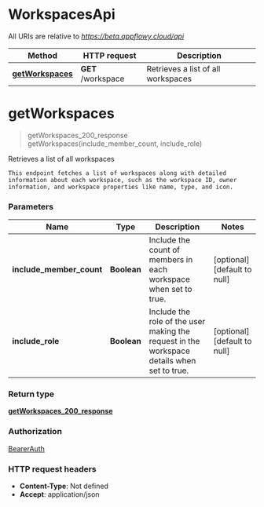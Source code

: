 # WorkspacesApi

All URIs are relative to *https://beta.appflowy.cloud/api*

| Method | HTTP request | Description |
|------------- | ------------- | -------------|
| [**getWorkspaces**](WorkspacesApi.md#getWorkspaces) | **GET** /workspace | Retrieves a list of all workspaces |


<a name="getWorkspaces"></a>
# **getWorkspaces**
> getWorkspaces_200_response getWorkspaces(include\_member\_count, include\_role)

Retrieves a list of all workspaces

    This endpoint fetches a list of workspaces along with detailed information about each workspace, such as the workspace ID, owner information, and workspace properties like name, type, and icon. 

### Parameters

|Name | Type | Description  | Notes |
|------------- | ------------- | ------------- | -------------|
| **include\_member\_count** | **Boolean**| Include the count of members in each workspace when set to true. | [optional] [default to null] |
| **include\_role** | **Boolean**| Include the role of the user making the request in the workspace details when set to true. | [optional] [default to null] |

### Return type

[**getWorkspaces_200_response**](../Models/getWorkspaces_200_response.md)

### Authorization

[BearerAuth](../README.md#BearerAuth)

### HTTP request headers

- **Content-Type**: Not defined
- **Accept**: application/json

